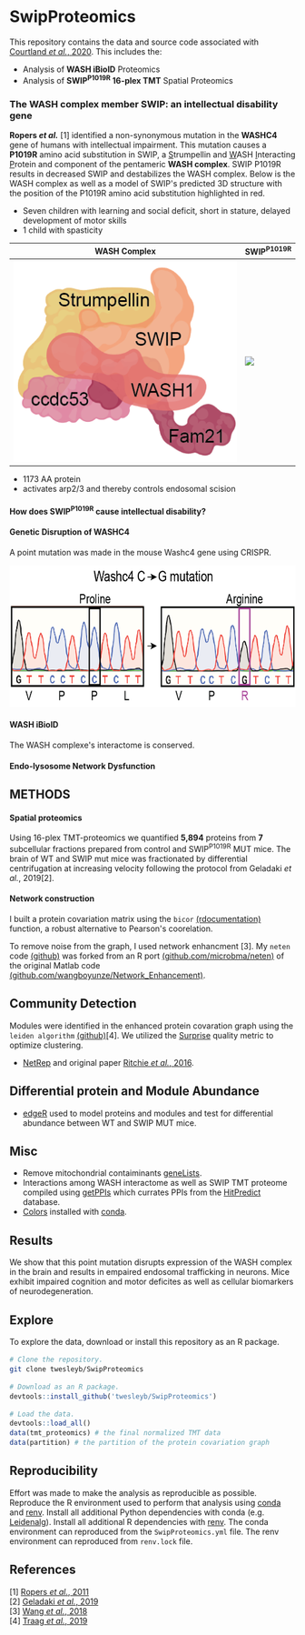 # SwipProteomics
This repository contains the data and source code associated with [Courtland _et al._, 2020](manuscript/nat-neuro/main/SWIP_paper_JC_v25.pdf).
This includes the:
* Analysis of  __WASH iBioID__ Proteomics
* Analysis of __SWIP<sup>P1019R</sup> 16-plex TMT__ Spatial Proteomics

### The WASH complex member SWIP: an intellectual disability gene
__Ropers _et al.___ [1] identified a non-synonymous mutation in the __WASHC4__ gene of
humans with intellectual impairment. This mutation causes a __P1019R__ amino acid substitution in SWIP,
a <u>S</u>trumpellin and <u>W</u>ASH <u>I</u>nteracting <u>P</u>rotein and component of the pentameric __WASH complex__.
SWIP P1019R results in decreased SWIP and destabilizes the WASH complex. 
Below is the WASH complex as well as a model of SWIP's predicted 3D structure with the 
position of the P1019R amino acid substitution highlighted in red.

* Seven children with learning and social deficit, short in stature, delayed development of motor skills
* 1 child with spasticity


| __WASH Complex__ | __SWIP<sup>P1019R</sup>__ |
|------------------|---------------------------|
|![](./imgs/WASH_Complex.png)|![](./models/Swip.gif)|

* 1173 AA protein
* activates arp2/3 and thereby controls endosomal scision

#### How does SWIP<sup>P1019R</sup> cause intellectual disability?
#### Genetic Disruption of WASHC4
A point mutation was made in the mouse Washc4 gene using CRISPR.
<p align="center">
  <img src="./imgs/CG_Mutation.png" height="250" />
  </p>

#### WASH iBioID
The WASH complexe's interactome is conserved.

#### Endo-lysosome Network Dysfunction

## METHODS
#### Spatial proteomics
Using 16-plex TMT-proteomics we quantified __5,894__ proteins from __7__ subcellular fractions prepared from control and SWIP<sup>P1019R</sup> MUT mice.
The brain of WT and SWIP mut mice was fractionated by differential
centrifugation at increasing velocity following the protocol from Geladaki _et al._, 2019[2].

#### Network construction
I built a protein covariation matrix using the `bicor` 
[(rdocumentation)](https://www.rdocumentation.org/packages/WGCNA/versions/1.69/topics/bicor) 
function, a robust alternative to Pearson's coorelation.

To remove noise from the graph, I used network enhancment [3].
My `neten` code [(github)](https://github.com/twesleyb/neten) was forked from an R port [(github.com/microbma/neten)](https://github.com/microbma/neten) 
of the original Matlab code [(github.com/wangboyunze/Network_Enhancement)](https://github.com/wangboyunze/Network_Enhancement).

## Community Detection
Modules were identified in the enhanced protein covaration graph using the `leiden algorithm` [(github)](https://github.com/vtraag/leidenalg)[4].
 We utilized the [Surprise](refs/Traag_2015.pdf) quality metric to optimize clustering.

* [NetRep](https://cran.r-project.org/web/packages/NetRep/vignettes/NetRep.html) and original paper [Ritchie _et al._, 2016](refs/Ritchie_2016.pdf). 

## Differential protein and Module Abundance
* [edgeR](https://bioconductor.org/packages/release/bioc/html/edgeR.html) used
    to model proteins and modules and test for differential abundance between WT
    and SWIP MUT mice.

## Misc
* Remove mitochondrial contaiminants [geneLists](https://github.com/twesleyb/geneLists).
* Interactions among WASH interactome as well as SWIP TMT proteome compiled using [getPPIs](https://github.com/twesleyb/getPPIs) 
  which currates PPIs from the [HitPredict](http://www.hitpredict.org/) database.
* [Colors](https://github.com/kevinwuhoo/randomcolor-py) installed with [conda](https://anaconda.org/conda-forge/randomcolor).


## Results 
We show that this point mutation disrupts expression of the
WASH complex in the brain and results in empaired endosomal trafficking in
neurons. Mice exhibit impaired cognition and motor deficites as well as cellular 
biomarkers of neurodegeneration. 

## Explore
To explore the data, download or install this repository as an R package.

```Bash
# Clone the repository.
git clone twesleyb/SwipProteomics
```

```R
# Download as an R package.
devtools::install_github('twesleyb/SwipProteomics')
```

```R
# Load the data.
devtools::load_all()
data(tmt_proteomics) # the final normalized TMT data
data(partition) # the partition of the protein covariation graph
```

## Reproducibility 
Effort was made to make the analysis as reproducible as possible. Reproduce the
R environment used to perform that analysis using [conda](https://docs.anaconda.com/anaconda/install/) 
and [renv](https://anaconda.org/conda-forge/r-renv). 
Install all additional Python dependencies with conda (e.g. [Leidenalg](https://anaconda.org/conda-forge/leidenalg)). 
Install all additional R dependencies with [renv](https://github.com/rstudio/renv). 
The conda environment can reproduced from the `SwipProteomics.yml` file.
The renv environment can reproduced from `renv.lock` file.

## References
[1] [Ropers _et al._, 2011](refs/Ropers_2011.pdf)  
[2] [Geladaki _et al._, 2019](refs/Geladaki_2019.pdf)  
[3] [Wang _et al._, 2018](refs/Wang_2018.pdf)  
[4] [Traag _et al._, 2019](refs/Traag_2019.pdf)  
